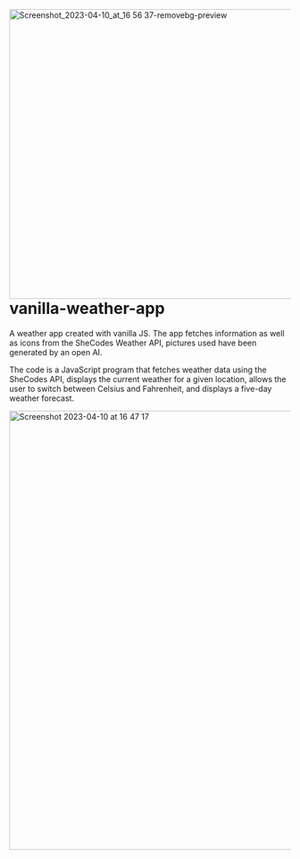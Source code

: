 <img align="right" width="518" alt="Screenshot_2023-04-10_at_16 56 37-removebg-preview" src="https://user-images.githubusercontent.com/124203408/232459610-24204085-46a6-48b6-9ed0-a16d5784a1a5.png">


# vanilla-weather-app
A weather app created with vanilla JS. The app fetches information as well as icons from the SheCodes Weather API, pictures used have been generated by an open AI.

The code is a JavaScript program that fetches weather data using the SheCodes API, displays the current weather for a given location, allows the user to switch between Celsius and Fahrenheit, and displays a five-day weather forecast.

<img width="785" alt="Screenshot 2023-04-10 at 16 47 17" src="https://user-images.githubusercontent.com/124203408/230925141-5389ae4a-3da2-4c66-a5d9-d8eb729eeba8.png">
